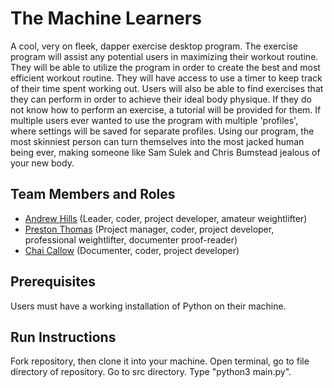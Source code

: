 # The Machine Learners

A cool, very on fleek, dapper exercise desktop program. The exercise program will assist any potential users in maximizing their workout routine. They will be able to utilize the program in order to create the best and most efficient workout routine. They will have access to use a timer to keep track of their time spent working out. Users will also be able to find exercises that they can perform in order to achieve their ideal body physique. If they do not know how to perform an exercise, a tutorial will be provided for them. If multiple users ever wanted to use the program with multiple 'profiles', where settings will be saved for separate profiles. Using our program, the most skinniest person can turn themselves into the most jacked human being ever, making someone like Sam Sulek and Chris Bumstead jealous of your new body.

## Team Members and Roles

* [Andrew Hills](https://github.com/KingAnd7/CIS350-HW2-Hills) (Leader, coder, project developer, amateur weightlifter)
* [Preston Thomas](https://github.com/preston-thomas/CIS350-HW2-Thomas) (Project manager, coder, project developer, professional weightlifter, documenter proof-reader)
* [Chai Callow](https://github.com/callchai/CIS350-HW2-Callow) (Documenter, coder, project developer)

## Prerequisites
Users must have a working installation of Python on their machine.

## Run Instructions
Fork repository, then clone it into your machine.
Open terminal, go to file directory of repository.
Go to src directory.
Type "python3 main.py".
